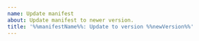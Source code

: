 ```yaml
---
name: Update manifest
about: Update manifest to newer version.
title: '%%manifestName%%: Update to version %%newVersion%%'
---
```


<!-- Please explain why manual update is needed: -->
